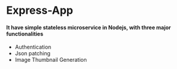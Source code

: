 # Express-App
#### It have simple stateless microservice in Nodejs, with three major functionalities
+ Authentication
+ Json patching
+ Image Thumbnail Generation
